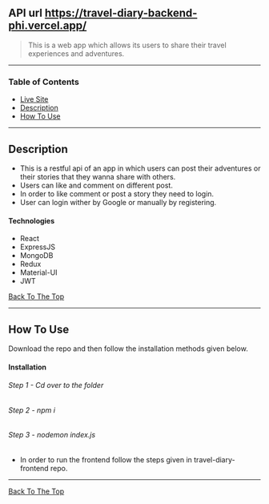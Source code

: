 
## API url https://travel-diary-backend-phi.vercel.app/

> This is a web app which allows its users to share their travel experiences and adventures.

---

### Table of Contents

- [Live Site](#livesite)
- [Description](#description)
- [How To Use](#how-to-use)


---

## Description

- This is a restful api of an app in which users can post their adventures or their stories that they wanna share with others.
- Users can like and comment on different post.
- In order to like comment or post a story they need to login.
- User can login wither by Google or manually by registering.

#### Technologies

- React
- ExpressJS
- MongoDB
- Redux
- Material-UI
- JWT

[Back To The Top](#read-me-template)

---

## How To Use

Download the repo and then follow the installation methods given below.

#### Installation

###### Step 1 - Cd over to the folder
###### Step 2 - npm i
###### Step 3 - nodemon index.js
- In order to run the frontend follow the steps given in travel-diary-frontend repo.




---


[Back To The Top](#read-me-template)
